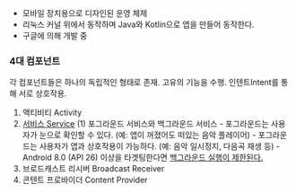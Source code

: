 - 모바일 장치용으로 디자인된 운영 체제
- 리눅스 커널 위에서 동작하며 Java와 Kotlin으로 앱을 만들어 동작한다.
- 구글에 의해 개발 중


### 4대 컴포넌트
각 컴포넌트들은 하나의 독립적인 형태로 존재.
고유의 기능을 수행.
인텐트Intent를 통해 서로 상호작용.

1. 액티비티 Activity
2. [서비스 Service](https://developer.android.com/guide/components/services?hl=ko)
	(1) 포그라운드 서비스와 백그라운드 서비스
		- 포그라운드는 사용자가 눈으로 확인할 수 있다. (예: 앱이 꺼졌어도 떠있는 음악 플레이어)
		- 포그라운드는 사용자가 앱과 상호작용이 가능하다. (예: 음악 일시정지, 다음곡 재생 등)
		- Android 8.0 (API 26) 이상을 타겟팅한다면 [백그라운드 실행이 제한된다.](https://developer.android.com/guide/components/services?hl=ko)
3. 브로드캐스트 리시버 Broadcast Receiver
4. 콘텐트 프로바이더 Content Provider